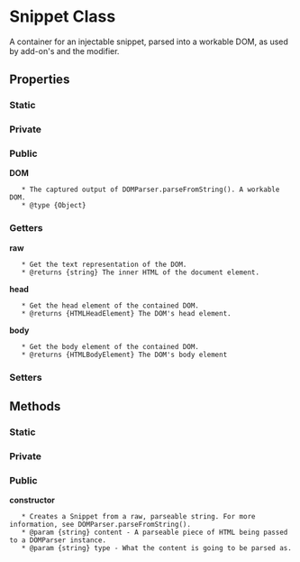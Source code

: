 # Snippet Class

A container for an injectable snippet, parsed into a workable DOM, as used by add-on's and the modifier.

## Properties

### Static

### Private

### Public

**DOM**

```
   * The captured output of DOMParser.parseFromString(). A workable DOM.
   * @type {Object}
```

### Getters

**raw**

```
   * Get the text representation of the DOM.
   * @returns {string} The inner HTML of the document element.
```

**head**

```
   * Get the head element of the contained DOM.
   * @returns {HTMLHeadElement} The DOM's head element.
```

**body**

```
   * Get the body element of the contained DOM.
   * @returns {HTMLBodyElement} The DOM's body element
```

### Setters

## Methods

### Static

### Private

### Public

**constructor**

```
   * Creates a Snippet from a raw, parseable string. For more information, see DOMParser.parseFromString().
   * @param {string} content - A parseable piece of HTML being passed to a DOMParser instance.
   * @param {string} type - What the content is going to be parsed as.
```
